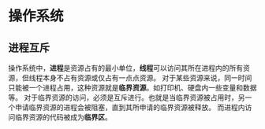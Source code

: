 # 操作系统
## 进程互斥
操作系统中，**进程**是资源占有的最小单位，**线程**可以访问其所在进程内的所有资源，但线程本身不占有资源或仅占有一点点资源。
对于某些资源来说，同一时间只能被一个进程占用，这种资源就是**临界资源**。如打印机、硬盘内一些变量和数据等。
对于临界资源的访问，必须是互斥进行。也就是当临界资源被占用时，另一个申请临界资源的进程会被阻塞，直到其所申请的临界资源被释放。
而进程内访问临界资源的代码被成为**临界区**。
